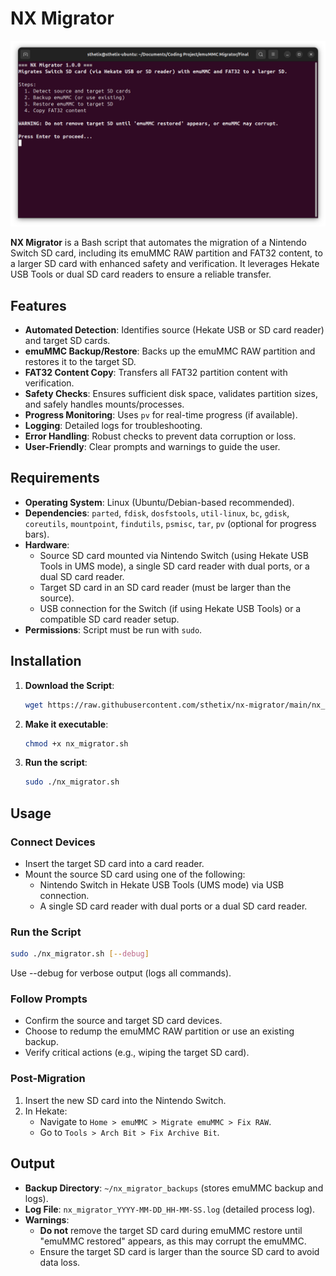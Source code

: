 # NX Migrator


<div align="center">
  <img src="https://github.com/sthetix/NX-Migrator/blob/main/title.png" alt="NX Migrator title image">
</div>

**NX Migrator** is a Bash script that automates the migration of a Nintendo Switch SD card, including its emuMMC RAW partition and FAT32 content, to a larger SD card with enhanced safety and verification. It leverages Hekate USB Tools or dual SD card readers to ensure a reliable transfer.

## Features
- **Automated Detection**: Identifies source (Hekate USB or SD card reader) and target SD cards.
- **emuMMC Backup/Restore**: Backs up the emuMMC RAW partition and restores it to the target SD.
- **FAT32 Content Copy**: Transfers all FAT32 partition content with verification.
- **Safety Checks**: Ensures sufficient disk space, validates partition sizes, and safely handles mounts/processes.
- **Progress Monitoring**: Uses `pv` for real-time progress (if available).
- **Logging**: Detailed logs for troubleshooting.
- **Error Handling**: Robust checks to prevent data corruption or loss.
- **User-Friendly**: Clear prompts and warnings to guide the user.

## Requirements
- **Operating System**: Linux (Ubuntu/Debian-based recommended).
- **Dependencies**: `parted`, `fdisk`, `dosfstools`, `util-linux`, `bc`, `gdisk`, `coreutils`, `mountpoint`, `findutils`, `psmisc`, `tar`, `pv` (optional for progress bars).
- **Hardware**:
  - Source SD card mounted via Nintendo Switch (using Hekate USB Tools in UMS mode), a single SD card reader with dual ports, or a dual SD card reader.
  - Target SD card in an SD card reader (must be larger than the source).
  - USB connection for the Switch (if using Hekate USB Tools) or a compatible SD card reader setup.
- **Permissions**: Script must be run with `sudo`.

## Installation
1. **Download the Script**:
   ```bash
   wget https://raw.githubusercontent.com/sthetix/nx-migrator/main/nx_migrator.sh
2. **Make it executable**:
   ```bash
   chmod +x nx_migrator.sh
3. **Run the script**:
   ```bash
   sudo ./nx_migrator.sh

## Usage

### Connect Devices
- Insert the target SD card into a card reader.
- Mount the source SD card using one of the following:
  - Nintendo Switch in Hekate USB Tools (UMS mode) via USB connection.
  - A single SD card reader with dual ports or a dual SD card reader.

### Run the Script
```bash
sudo ./nx_migrator.sh [--debug]
```
Use --debug for verbose output (logs all commands).

### Follow Prompts
- Confirm the source and target SD card devices.
- Choose to redump the emuMMC RAW partition or use an existing backup.
- Verify critical actions (e.g., wiping the target SD card).

### Post-Migration
1. Insert the new SD card into the Nintendo Switch.
2. In Hekate:
   - Navigate to `Home > emuMMC > Migrate emuMMC > Fix RAW`.
   - Go to `Tools > Arch Bit > Fix Archive Bit`.

## Output
- **Backup Directory**: `~/nx_migrator_backups` (stores emuMMC backup and logs).
- **Log File**: `nx_migrator_YYYY-MM-DD_HH-MM-SS.log` (detailed process log).
- **Warnings**:
  - **Do not** remove the target SD card during emuMMC restore until "emuMMC restored" appears, as this may corrupt the emuMMC.
  - Ensure the target SD card is larger than the source SD card to avoid data loss.

